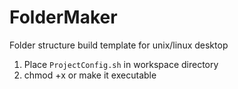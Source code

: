 # FolderMaker
Folder structure build template for unix/linux desktop

1. Place `ProjectConfig.sh` in workspace directory
2. chmod +x or make it executable
